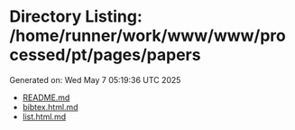 # Directory Listing: /home/runner/work/www/www/processed/pt/pages/papers
Generated on: Wed May  7 05:19:36 UTC 2025

- [README.md](README.md)
- [bibtex.html.md](bibtex.html.md)
- [list.html.md](list.html.md)
